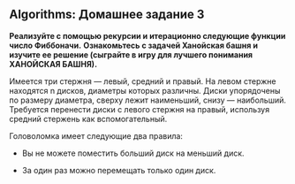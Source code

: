 ## Algorithms: Домашнее задание 3

**Реализуйте с помощью рекурсии и итерационно следующие функции число Фиббоначи.**
**Ознакомьтесь с задачей Ханойская башня и изучите ее решение (сыграйте в игру для лучшего понимания ХАНОЙСКАЯ БАШНЯ).**

Имеется три стержня — левый, средний и правый. На левом стержне находятся n дисков, диаметры которых различны. Диски упорядочены по размеру диаметра, сверху лежит наименьший, снизу — наибольший. Требуется перенести диски с левого стержня на правый, используя средний стержень как вспомогательный.

Головоломка имеет следующие два правила:

- Вы не можете поместить больший диск на меньший диск.

- За один раз можно перемещать только один диск.
